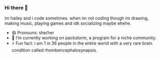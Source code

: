 ### Hi there 👋
im hailey and i code sometimes. when im not coding though im drawing, making music, playing games and idk socializing maybe ehehe.

- 😄 Pronouns: she/her
- 🔭 I’m currently working on packstorm, a program for a niche community.
- ⚡ Fun fact: i am 1 in 36 people in the entire world with a very rare brain condition called rhombencephalosynapsis.

<!--
**haileylgbt/haileylgbt** is a ✨ _special_ ✨ repository because its `README.md` (this file) appears on your GitHub profile.

Here are some ideas to get you started:

- 🔭 I’m currently working on ...
- 🌱 I’m currently learning ...
- 👯 I’m looking to collaborate on ...
- 🤔 I’m looking for help with ...
- 💬 Ask me about ...
- 📫 How to reach me: ...
- 😄 Pronouns: ...
- ⚡ Fun fact: ...
-->
